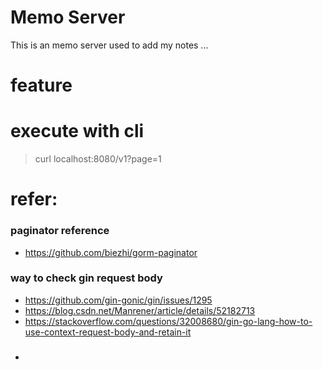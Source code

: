 # Memo Server
This is an memo server used to add my notes ...

# feature

# execute with cli
> curl localhost:8080/v1?page=1

# refer:

### paginator reference
- https://github.com/biezhi/gorm-paginator

### way to check gin request body
- https://github.com/gin-gonic/gin/issues/1295
- https://blog.csdn.net/Manrener/article/details/52182713
- https://stackoverflow.com/questions/32008680/gin-go-lang-how-to-use-context-request-body-and-retain-it

### 
- 
